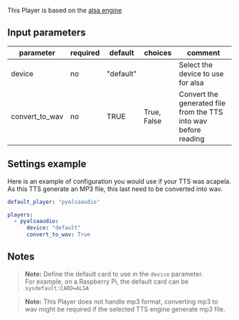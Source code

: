 This Player is based on the [alsa engine](https://larsimmisch.github.io/pyalsaaudio/libalsaaudio.html)

## Input parameters

| parameter      | required | default   | choices     | comment                                                         |
| -------------- | -------- | --------- | ----------- | --------------------------------------------------------------- |
| device         | no       | "default" |             | Select the device to use for alsa                               |
| convert_to_wav | no       | TRUE      | True, False | Convert the generated file from the TTS into wav before reading |

## Settings example

Here is an example of configuration you would use if your TTS was acapela. As this TTS generate an MP3 file, this last need to be converted into wav.

```yaml
default_player: "pyalsaaudio"

players:
  - pyalsaaudio:
      device: "default"
      convert_to_wav: True
```

## Notes

> **Note:** Define the default card to use in the `device` parameter. <br>
> For example, on a Raspberry Pi, the default card can be `sysdefault:CARD=ALSA`

> **Note:** This Player does not handle mp3 format, converting mp3 to wav might be required if the selected TTS engine generate mp3 file.
